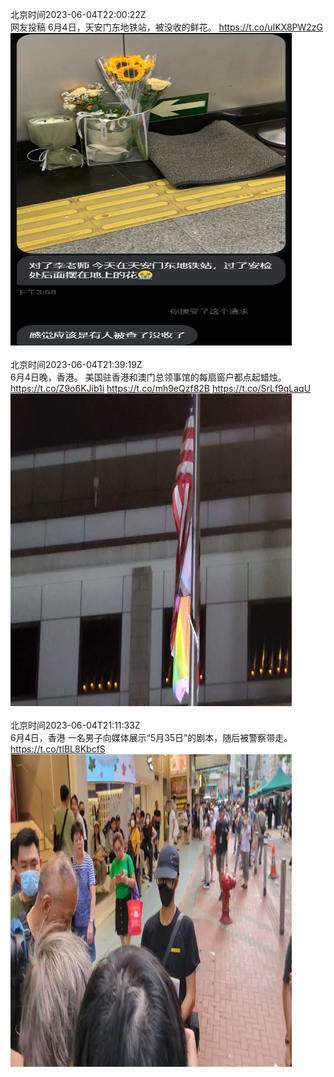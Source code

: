 北京时间2023-06-04T22:00:22Z<br>网友投稿
6月4日，天安门东地铁站，被没收的鲜花。 https://t.co/uIKX8PW2zG<br><img src='/temp/image/2023/t-Month-6/1665357829362860033_0.jpg' width='450' height='500'><br><br>北京时间2023-06-04T21:39:19Z<br>6月4日晚，香港。
美国驻香港和澳门总领事馆的每扇窗户都点起蜡烛。
https://t.co/Z9o6KJib1i https://t.co/mh9eQzf82B https://t.co/SrLf9qLaqU<br><img src='/temp/image/2023/t-Month-6/1665352535454957569_0.jpg' width='450' height='500'><br><br>北京时间2023-06-04T21:11:33Z<br>6月4日，香港
一名男子向媒体展示“5月35日”的剧本，随后被警察带走。
https://t.co/tIBL8KbcfS<br><img src='/temp/video/2023/t-Month-6/v-Day-04/whyyoutouzhele/1665345545118928896_0.jpg' width='450' height='500'><br><br>